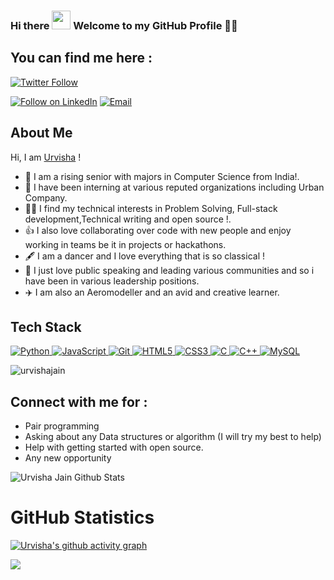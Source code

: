 ### Hi there <img src="https://media.giphy.com/media/hvRJCLFzcasrR4ia7z/giphy.gif" width="30px" height="30px"> Welcome to my GitHub Profile 👨‍💻

<!--
**urvishajain/urvishajain** is a ✨ _special_ ✨ repository because its `README.md` (this file) appears on your GitHub profile.
-->
## You can find me here :
 [![Twitter Follow](https://img.shields.io/twitter/follow/urvisha101.svg?style=social)](https://twitter.com/urvisha101)
<!-- <p align="left"> -->
<!-- <a href="https://www.linkedin.com/in/urvisha-jain-10/"><img src="https://img.shields.io/badge/linkedin-%230077B5.svg?&style=for-the-badge&logo=linkedin&logoColor=white" height=25></a>  -->
 
  <a href="https://www.linkedin.com/in/urvisha-jain-10/"><img title="Follow on LinkedIn" src="https://img.shields.io/badge/LinkedIn-0077B5?style=for-the-badge&logo=linkedin&logoColor=white"/></a>
  <a href="mailto:urvishajain50761@gmail.com"><img title="Email" src="https://img.shields.io/badge/Gmail-D14836?style=for-the-badge&logo=gmail&logoColor=white"/></a>

  

## About Me
Hi, I am <a href="https://urvishajain.github.io/Portfolio/">Urvisha</a> !
- 🔭 I am a rising senior with majors in Computer Science from India!.
- 🌱 I have been interning at various reputed organizations including Urban Company.
- 👩‍💻 I find my technical interests in Problem Solving, Full-stack development,Technical writing and open source !. 
- 👍 I also love collaborating over code with new people and enjoy working in teams be it in projects or hackathons. 
- 🖋️ I am a dancer and I love everything that is so classical !
- 🎤 I just love public speaking and leading various communities and so i have been in various leadership positions.
- ✈️ I am also an Aeromodeller and an avid and creative learner.
<!-- ## Experience 
 - [MLH Open Source Fellow @MLH](https://fellowship.mlh.io/)! - Got selected as one of the 100 fellows in MLH for summer cohort to contribute to python-oriented open source tracks. Currently, contributing to [howdoi](https://github.com/gleitz/howdoi) wherein the changes made were released as new [howdoi version](https://pypi.org/project/howdoi/)!
 - Started contributing to [Mapillary](https://github.com/facebookexternal/mapillary-python-sdk), a project under Facebook reality Labs with [issue #40](https://github.com/facebookincubator/mapillary-python-sdk/issues/40)
  - Recently, I won the MLH orientation hackathon with my team with my project the [FellowBot](https://devpost.com/software/fellowbot).
 -  Codess.Cafe mentor for open source track.
 - [Girlscript Education outreach Program Mentor](https://www.linkedin.com/posts/jyoti-bisht-9299181b1_thankyou-people-mentoring-activity-6768905121893093376-WAwz) - Taught Javascript to 700+ passionate indivisuals from different spheres of life. It was an amazing experience.
 - [Codeflow.org Speaker](https://www.linkedin.com/posts/jyoti-bisht-9299181b1_codeflow-bootcamp-dsa-activity-6806528373775572992-tCR_) - A vibrant community hosting DSA camps for beginners wherein I gave a talk for the purpose of teching bit manipulation and mathematics to learners.
 - [WWCD mentee](https://www.linkedin.com/posts/jyoti-bisht-9299181b1_this-post-comes-really-late-but-is-important-activity-6806639097973743616-tUjP) - Worked under Women Who Code Delhi mentorship program for a span of 3 months and worked on improving my technical and behavioural knowledge.
 -->
 
## Tech Stack

<p align="left">
 <a href="#">
<img alt="Python" src="https://img.shields.io/badge/python%20-%2314354C.svg?&style=for-the-badge&logo=python&logoColor=white"/>
<img alt="JavaScript" src="https://img.shields.io/badge/javascript%20-%23323330.svg?&style=for-the-badge&logo=javascript&logoColor=%23F7DF1E"/>
<img alt="Git" src="https://img.shields.io/badge/git%20-%23F05033.svg?&style=for-the-badge&logo=git&logoColor=white"/>
<!-- <img alt="Pandas" src="https://img.shields.io/badge/pandas%20-%23150458.svg?&style=for-the-badge&logo=pandas&logoColor=white" /> -->
<!-- <img alt="NumPy" src="https://img.shields.io/badge/numpy%20-%23013243.svg?&style=for-the-badge&logo=numpy&logoColor=white" /> -->
<img alt="HTML5" src="https://img.shields.io/badge/html5%20-%23E34F26.svg?&style=for-the-badge&logo=html5&logoColor=white"/>
<img alt="CSS3" src="https://img.shields.io/badge/css3%20-%231572B6.svg?&style=for-the-badge&logo=css3&logoColor=white"/>
<img alt="C" src="https://img.shields.io/badge/c%20-%2300599C.svg?&style=for-the-badge&logo=c&logoColor=white"/>
<img alt="C++" src="https://img.shields.io/badge/c++%20-%2300599C.svg?&style=for-the-badge&logo=c%2B%2B&ogoColor=white"/>
<!-- <img alt="Linux" src="https://img.shields.io/badge/Ubuntu-E95420?style=for-the-badge&logo=ubuntu&logoColor=white" /> -->
<img alt='MySQL' src="https://img.shields.io/badge/SQL-MySQL?style=for-the-badge&logo=mysql&color=F29111"/>
<!-- <img alt='ReactJS' src="https://img.shields.io/badge/ReactJS-ReactJS?style=for-the-badge&logo=react&color=303030"/> -->
<!-- <img alt="OpenCV" src="https://img.shields.io/badge/OpenCV-OpenCV?style=for-the-badge&logo=opencv&logoColor=fff&color=5C3EE8"/>  -->
<!--    <img alt="Unity" src="https://img.shields.io/badge/Unity-Unity?style=for-the-badge&logo=unity&logoColor=fff&color=5C3EB8"/>  -->
 
 </a>
<!-- </p> -->


 
<p align="left"> 
<img src="https://komarev.com/ghpvc/?username=urvishajain&label=Views&color=blue&style=plastic" alt="urvishajain" />
 </p>

## Connect with me for :
  - Pair programming
  - Asking about any Data structures or algorithm (I will try my best to help)
  - Help with getting started with open source.
  - Any new opportunity 
  

![Urvisha Jain Github Stats](https://github-readme-stats.anuraghazra1.vercel.app/api?username=urvishajain&show_icons=true&include_all_commits=true&theme=radical)

<h1 align="left">GitHub Statistics</h1>

[![Urvisha's github activity graph](https://activity-graph.herokuapp.com/graph?username=urvishajain&theme=github)](https://github.com/urvishajain/github-readme-activity-graph)

<a href="https://github.com/urvishajain">
  <img align="center" src="https://github-readme-stats.vercel.app/api/top-langs/?username=urvishajain&theme=tokyonight&layout=compact&" />
</a>

